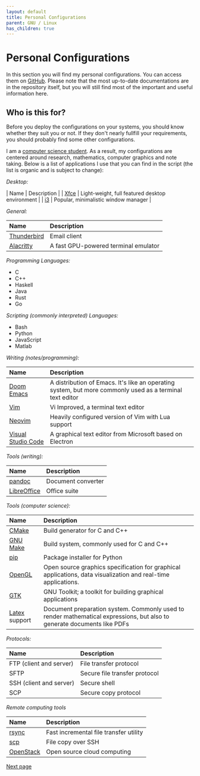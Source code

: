 ```yaml
---
layout: default
title: Personal Configurations
parent: GNU / Linux
has_children: true
---
```


# Personal Configurations
In this section you will find my personal configurations. You can access them on
[GitHub](https://github.com/asiangoldfish/neovim-config.git). Please note that
the most up-to-date documentations are in the repository itself, but you will
still find most of the important and useful information here.

## Who is this for?
Before you deploy the configurations on your systems, you should know whether they suit you or not. If they don't nearly fullfill your requirements, you should probably find some other configurations.

I am a [computer science student](https://www.ntnu.no/ansatte/khai.duong). As a result, my configurations are centered around research, mathematics, computer graphics and note taking. Below is a list of applications I use that you can find in the script (the list is organic and is subject to change):

*Desktop:*

| Name | Description |
| [Xfce](https://www.xfce.org/) | Light-weight, full featured desktop environment |
| [i3](https://i3wm.org/) | Popular, minimalistic window manager |

*General:*

| Name | Description |
|:-|:-|
| [Thunderbird](https://www.thunderbird.net/en-US/) | Email client |
| [Alacritty](https://alacritty.org/) | A fast GPU-powered terminal emulator |

*Programming Languages:*

- C
- C++
- Haskell
- Java
- Rust
- Go

*Scripting (commonly interpreted) Languages:*

- Bash
- Python
- JavaScript
- Matlab

*Writing (notes/programming):*

| Name | Description |
|:-|:-|
| [Doom Emacs](https://github.com/doomemacs/doomemacs) | A distribution of Emacs. It's like an operating system, but more commonly used as a terminal text editor |
| [Vim](https://www.vim.org/) | Vi Improved, a terminal text editor |
| [Neovim](https://neovim.io/) | Heavily configured version of Vim with Lua support |
| [Visual Studio Code](https://code.visualstudio.com/) | A graphical text editor from Microsoft based on Electron |

*Tools (writing):*

| Name | Description |
|:-|:-|
| [pandoc](https://pandoc.org/) | Document converter |
| [LibreOffice](https://www.libreoffice.org/) | Office suite |

*Tools (computer science):*

| Name | Description |
|:-|:-|
| [CMake](https://cmake.org/) | Build generator for C and C++ |
| [GNU Make](https://www.gnu.org/software/make/manual/make.html) | Build system, commonly used for C and C++ |
| [pip](https://pip.pypa.io/en/stable/) | Package installer for Python |
| [OpenGL](https://www.opengl.org/) | Open source graphics specification for graphical applications, data visualization and real-time applications. |
| [GTK](https://www.gtk.org/) | GNU Toolkit; a toolkit for building graphical applications |
| [Latex](https://www.latex-project.org/) support | Document preparation system. Commonly used to render mathematical expressions, but also to generate documents like PDFs |

*Protocols:*

| Name | Description |
|:-|:-|
| FTP (client and server) | File transfer protocol |
| SFTP | Secure file transfer protocol |
| SSH (client and server) | Secure shell |
| SCP | Secure copy protocol |

*Remote computing tools*

| Name | Description |
|:-|:-|
| [rsync](https://wiki.archlinux.org/title/rsync) | Fast incremental file transfer utility |
| [scp](https://wiki.archlinux.org/title/SCP_and_SFTP) | File copy over SSH |
| [OpenStack](https://wiki.archlinux.org/title/SCP_and_SFTP) | Open source cloud computing |

[Next page](./about.html)
